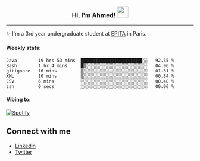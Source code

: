 <!-- Heading -->
<h3 align="center"> Hi, I'm Ahmed! <img src = "https://raw.githubusercontent.com/MartinHeinz/MartinHeinz/master/wave.gif" width = 30px></h3>

<!-- About section -->
---
✨ I'm a 3rd year undergraduate student at <a href="https://www.epita.fr/en/">EPITA</a> in Paris.

<h4 align ="left"> Weekly stats: </h4>

<!--START_SECTION:waka-->

```text
Java        19 hrs 53 mins  ███████████████████████░░   92.35 %
Bash        1 hr 4 mins     █▒░░░░░░░░░░░░░░░░░░░░░░░   04.96 %
gitignore   16 mins         ▒░░░░░░░░░░░░░░░░░░░░░░░░   01.31 %
XML         10 mins         ▒░░░░░░░░░░░░░░░░░░░░░░░░   00.84 %
CSV         6 mins          ░░░░░░░░░░░░░░░░░░░░░░░░░   00.48 %
zsh         0 secs          ░░░░░░░░░░░░░░░░░░░░░░░░░   00.06 %
```

<!--END_SECTION:waka-->

<!-- [![Ahmed's GitHub stats](https://github-readme-stats.vercel.app/api?username=ahmedhassayoune)](https://github.com/anuraghazra/github-readme-stats) -->

<h4 align ="left">Vibing to:</h4>

[![Spotify](https://novatorem-ten-lyart.vercel.app/api/spotify)](https://open.spotify.com/user/31knevkvll66tzc3gqtoi6ngjbre)

<!-- Connect section -->

## Connect with me
  * <a href="https://www.linkedin.com/in/ahmed-hassayoune-6a10ba251/">Linkedin</a>
  * <a href="https://twitter.com/Ahmedhassaaa">Twitter</a>

<!-- Connect section: END -->

